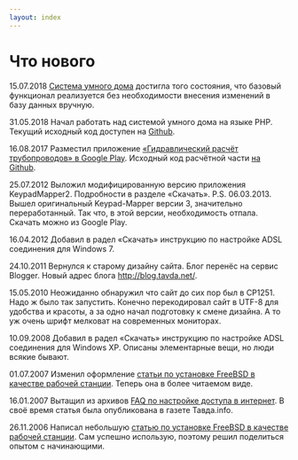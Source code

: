```yaml
---
layout: index
---
```

# Что нового

15.07.2018 [Система умного дома](https://shcc.ru/) достигла того состояния, что базовый функционал
  реализуется без необходимости внесения изменений в базу данных вручную.

31.05.2018 Начал работать над системой умного дома на языке PHP. Текущий исходный код доступен на [Github](https://github.com/fsa/shcc).

16.08.2017 Разместил приложение [&laquo;Гидравлический расчёт трубопроводов&raquo; в Google Play](https://play.google.com/store/apps/details?id=net.tavda.pipelines). Исходный код расчётной части [на Github](https://github.com/fsa/hydraulic).

25.07.2012 Выложил модифицированную версию приложения KeypadMapper2. Подробности в разделе &laquo;Скачать&raquo;. P.S. 06.03.2013. Вышел оригинальный Keypad-Mapper версии 3, значительно переработанный. Так что, в этой версии, необходимость отпала. Скачать можно из Google Play.

16.04.2012 Добавил в радел &laquo;Скачать&raquo; инструкцию по настройке ADSL соединения для Windows 7.

24.10.2011 Вернулся к старому дизайну сайта. Блог перенёс на сервис Blogger. Новый адрес блога http://blog.tavda.net/.

15.05.2010 Неожиданно обнаружил что сайт до сих пор был в CP1251. Надо ж было так запустить. Конечно перекодировал сайт в UTF-8 для удобства и красоты, а за одно начал подготовку к смене дизайна. А то уж очень шрифт мелковат на современных мониторах.

10.09.2008 Добавил в радел &laquo;Скачать&raquo; инструкцию по настройке ADSL соединения для Windows XP.
  Описаны элементарные вещи, но люди всякие бывают.

01.07.2007 Изменил оформление [статьи по установке FreeBSD в качестве рабочей станции](/FreeBSD/desktop/).  Теперь она в более читаемом виде.

16.01.2007 Вытащил из архивов [FAQ по настройке доступа в интернет](/faq-internet). В своё время статья была опубликована в газете Тавда.info.

26.11.2006 Написал небольшую [статью по установке FreeBSD в качестве рабочей станции](/FreeBSD/desktop). Сам успешно использую, поэтому решил поделиться опытом с начинающими.
